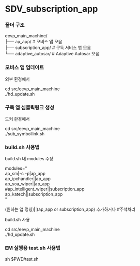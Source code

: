 # SDV_subscription_app

### 폴더 구조
eevp_main_machine/  
├── ap_app/             \# 모비스 앱 모음  
├── subscription_app/   \# 구독 서비스 앱 모음  
└── adaptive_autosar/   \# Adaptive Autosar 모음  


### 모비스 앱 업데이트

외부 환경에서  

cd src/eevp_main_machine  
./hd_update.sh

### 구독 앱 심볼릭링크 생성

도커 환경에서  

cd src/eevp_main_machine  
./sub_symbollink.sh

### build.sh 사용법

build.sh 내 modules 수정

modules="  
ap_sm|-c -p|ap_app  
ap_ipchandler||ap_app  
ap_soa_wiper||ap_app  
\#ap_intelligent_wiper||subscription_app  
ap_katech||subscription_app  
"

(원하는 앱 명칭)||(ap_app or subscription_app) 추가하거나 \#주석처리

build.sh 사용  

cd src/eevp_main_machine  
./hd_update.sh

### EM 실행용 test.sh 사용법
sh $PWD/test.sh



